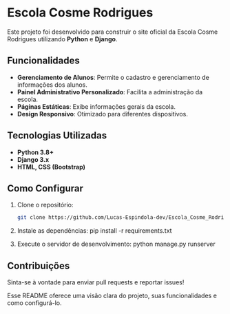 # Escola Cosme Rodrigues

Este projeto foi desenvolvido para construir o site oficial da Escola Cosme Rodrigues utilizando **Python** e **Django**.

## Funcionalidades

- **Gerenciamento de Alunos**: Permite o cadastro e gerenciamento de informações dos alunos.
- **Painel Administrativo Personalizado**: Facilita a administração da escola.
- **Páginas Estáticas**: Exibe informações gerais da escola.
- **Design Responsivo**: Otimizado para diferentes dispositivos.

## Tecnologias Utilizadas

- **Python 3.8+**
- **Django 3.x**
- **HTML, CSS (Bootstrap)**

## Como Configurar

1. Clone o repositório:
   ```bash
   git clone https://github.com/Lucas-Espindola-dev/Escola_Cosme_Rodrigues.git
   
2. Instale as dependências:
  pip install -r requirements.txt

3. Execute o servidor de desenvolvimento:
  python manage.py runserver

## Contribuições
  Sinta-se à vontade para enviar pull requests e reportar issues!

  
Esse README oferece uma visão clara do projeto, suas funcionalidades e como configurá-lo.



